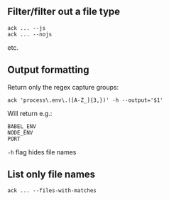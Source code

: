 ## Filter/filter out a file type
```
ack ... --js
ack ... --nojs
```
etc.

## Output formatting
Return only the regex capture groups:

```
ack 'process\.env\.([A-Z_]{3,})' -h --output='$1'
```

Will return e.g.:

```
BABEL_ENV
NODE_ENV
PORT
```

`-h` flag hides file names

## List only file names
```
ack ... --files-with-matches
```
